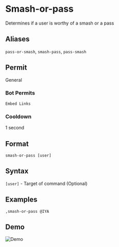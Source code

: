 # Smash-or-pass
Determines if a user is worthy of a smash or a pass

## Aliases
`pass-or-smash`, `smash-pass`, `pass-smash`
## Permit
General
### Bot Permits
`Embed Links`
### Cooldown
1 second
## Format
`smash-or-pass [user]`
## Syntax
`[user]` - Target of command (Optional)
## Examples
`,smash-or-pass @IYA`
## Demo 
![Demo](https://i.imgur.com/uLU670N.gif)

